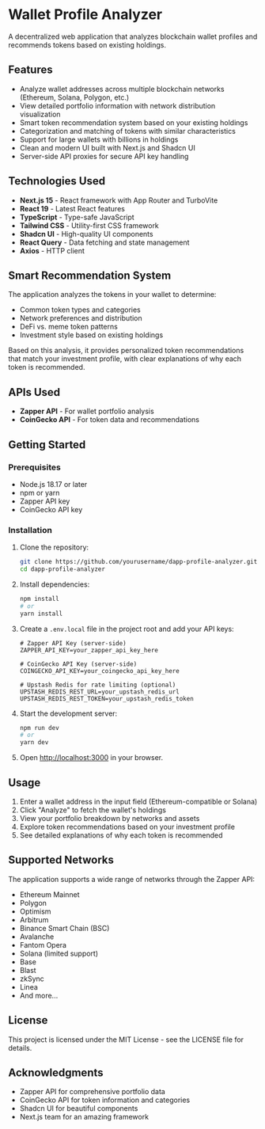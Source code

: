 # Wallet Profile Analyzer

A decentralized web application that analyzes blockchain wallet profiles and recommends tokens based on existing holdings.

## Features

- Analyze wallet addresses across multiple blockchain networks (Ethereum, Solana, Polygon, etc.)
- View detailed portfolio information with network distribution visualization
- Smart token recommendation system based on your existing holdings
- Categorization and matching of tokens with similar characteristics
- Support for large wallets with billions in holdings
- Clean and modern UI built with Next.js and Shadcn UI
- Server-side API proxies for secure API key handling

## Technologies Used

- **Next.js 15** - React framework with App Router and TurboVite
- **React 19** - Latest React features
- **TypeScript** - Type-safe JavaScript
- **Tailwind CSS** - Utility-first CSS framework
- **Shadcn UI** - High-quality UI components
- **React Query** - Data fetching and state management
- **Axios** - HTTP client

## Smart Recommendation System

The application analyzes the tokens in your wallet to determine:

- Common token types and categories
- Network preferences and distribution
- DeFi vs. meme token patterns
- Investment style based on existing holdings

Based on this analysis, it provides personalized token recommendations that match your investment profile, with clear explanations of why each token is recommended.

## APIs Used

- **Zapper API** - For wallet portfolio analysis
- **CoinGecko API** - For token data and recommendations

## Getting Started

### Prerequisites

- Node.js 18.17 or later
- npm or yarn
- Zapper API key
- CoinGecko API key

### Installation

1. Clone the repository:
   ```bash
   git clone https://github.com/yourusername/dapp-profile-analyzer.git
   cd dapp-profile-analyzer
   ```

2. Install dependencies:
   ```bash
   npm install
   # or
   yarn install
   ```

3. Create a `.env.local` file in the project root and add your API keys:
   ```
   # Zapper API Key (server-side)
   ZAPPER_API_KEY=your_zapper_api_key_here

   # CoinGecko API Key (server-side)
   COINGECKO_API_KEY=your_coingecko_api_key_here

   # Upstash Redis for rate limiting (optional)
   UPSTASH_REDIS_REST_URL=your_upstash_redis_url
   UPSTASH_REDIS_REST_TOKEN=your_upstash_redis_token
   ```

4. Start the development server:
   ```bash
   npm run dev
   # or
   yarn dev
   ```

5. Open [http://localhost:3000](http://localhost:3000) in your browser.

## Usage

1. Enter a wallet address in the input field (Ethereum-compatible or Solana)
2. Click "Analyze" to fetch the wallet's holdings
3. View your portfolio breakdown by networks and assets
4. Explore token recommendations based on your investment profile
5. See detailed explanations of why each token is recommended

## Supported Networks

The application supports a wide range of networks through the Zapper API:

- Ethereum Mainnet
- Polygon
- Optimism
- Arbitrum
- Binance Smart Chain (BSC)
- Avalanche
- Fantom Opera
- Solana (limited support)
- Base
- Blast
- zkSync
- Linea
- And more...

## License

This project is licensed under the MIT License - see the LICENSE file for details.

## Acknowledgments

- Zapper API for comprehensive portfolio data
- CoinGecko API for token information and categories
- Shadcn UI for beautiful components
- Next.js team for an amazing framework

